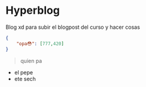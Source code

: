 # Hyperblog
Blog xd para subir el blogpost del curso y hacer cosas
```json
{
    "opa😳": [777,420]
}
```
> quien pa 
* el pepe
* ete sech